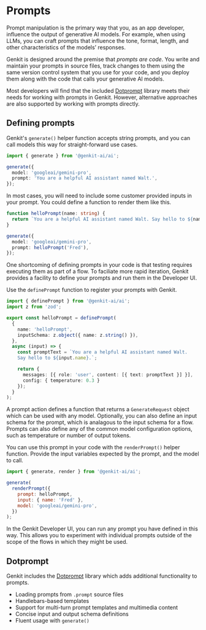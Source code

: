 # Prompts

Prompt manipulation is the primary way that you, as an app developer, influence
the output of generative AI models. For example, when using LLMs, you can craft
prompts that influence the tone, format, length, and other characteristics of
the models’ responses.

Genkit is designed around the premise that _prompts are code_. You write and
maintain your prompts in source files, track changes to them using the same version
control system that you use for your code, and you deploy them along with the code
that calls your generative AI models.

Most developers will find that the included [Dotprompt](./dotprompt.md) library
meets their needs for working with prompts in Genkit. However, alternative
approaches are also supported by working with prompts directly.

## Defining prompts

Genkit's `generate()` helper function accepts string prompts, and you can
call models this way for straight-forward use cases.

```ts
import { generate } from '@genkit-ai/ai';

generate({
  model: 'googleai/gemini-pro',
  prompt: 'You are a helpful AI assistant named Walt.',
});
```

In most cases, you will need to include some customer provided inputs in your prompt.
You could define a function to render them like this.

```ts
function helloPrompt(name: string) {
  return `You are a helpful AI assistant named Walt. Say hello to ${name}.`;
}

generate({
  model: 'googleai/gemini-pro',
  prompt: helloPrompt('Fred'),
});
```

One shortcoming of defining prompts in your code is that testing requires executing
them as part of a flow. To faciliate more rapid iteration, Genkit provides a facility
to define your prompts and run them in the Developer UI.

Use the `definePrompt` function to register your prompts with Genkit.

```ts
import { definePrompt } from '@genkit-ai/ai';
import z from 'zod';

export const helloPrompt = definePrompt(
  {
    name: 'helloPrompt',
    inputSchema: z.object({ name: z.string() }),
  },
  async (input) => {
    const promptText = `You are a helpful AI assistant named Walt.
    Say hello to ${input.name}.`;

    return {
      messages: [{ role: 'user', content: [{ text: promptText }] }],
      config: { temperature: 0.3 }
    });
  }
);
```

A prompt action defines a function that returns a `GenerateRequest` object
which can be used with any model. Optionally, you can also define an input schema
for the prompt, which is analagous to the input schema for a flow.
Prompts can also define any of the common model configuration options, such as
temperature or number of output tokens.

You can use this prompt in your code with the `renderPrompt()` helper function.
Provide the input variables expected by the prompt, and the model to call.

```javascript
import { generate, render } from '@genkit-ai/ai';

generate(
  renderPrompt({
    prompt: helloPrompt,
    input: { name: 'Fred' },
    model: 'googleai/gemini-pro',
  })
);
```

In the Genkit Developer UI, you can run any prompt you have defined in this way.
This allows you to experiment with individual prompts outside of the scope of
the flows in which they might be used.

## Dotprompt

Genkit includes the [Dotprompt](./dotprompt.md) library which adds additional
functionality to prompts.

- Loading prompts from `.prompt` source files
- Handlebars-based templates
- Support for multi-turn prompt templates and multimedia content
- Concise input and output schema definitions
- Fluent usage with `generate()`
